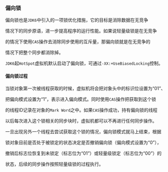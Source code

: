### 偏向锁

偏向锁也是`JDK6`中引入的一项锁优化措施，它的目标是消除数据在无竞争

情况下的同步原语，进一步提高程序的运行性能。如果说轻量级锁是在无竞争

的情况下使用`CAS`操作去消除同步使用的互斥量，那偏向锁就是在无竞争的

情况下把整个同步都消除掉。

`JDK6`起`HotSpot`虚拟机默认启动了偏向锁，可通过`-XX:+UseBiasedLocking`控制。



#### 偏向锁过程

当锁对象第一次被线程获取的时候，虚拟机将会把对象头中的标识位设置为“01”、

把偏向模式设置为“1”，表示进入偏向模式。同时使用`CAS`操作把获取到这个锁

的线程ID记录在对象的`Mark Word`之中。如果`CAS`操作成功，持有偏向锁的线程

以后每次进入这个锁相关的同步块时，虚拟机都可以不再进行任何同步操作。

一旦出现另外一个线程去尝试获取这个锁的情况，偏向锁模式就马上结束，根据

锁对象目前是否处于被锁定的状态决定是否撤销偏向锁（偏向模式设置为“0”），

撤销后标志位恢复到未锁定（标志位为“01”）或轻量级锁定（标志位为“00”）的

状态，后续的同步操作按照轻量级锁的过程执行。
